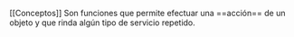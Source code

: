 [[Conceptos]]
Son funciones que permite efectuar una ==acción== de un objeto y que rinda algún tipo de servicio repetido. 
